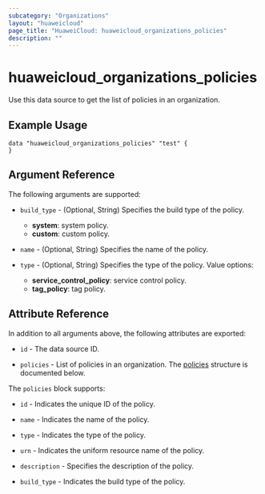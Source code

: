 ```yaml
---
subcategory: "Organizations"
layout: "huaweicloud"
page_title: "HuaweiCloud: huaweicloud_organizations_policies"
description: ""
---
```


# huaweicloud_organizations_policies

Use this data source to get the list of policies in an organization.

## Example Usage

```hcl
data "huaweicloud_organizations_policies" "test" {
}
```

## Argument Reference

The following arguments are supported:

* `build_type` - (Optional, String) Specifies the build type of the policy.
  + **system**: system policy.
  + **custom**: custom policy.

* `name` - (Optional, String) Specifies the name of the policy.

* `type` - (Optional, String) Specifies the type of the policy. Value options:
  + **service_control_policy**: service control policy.
  + **tag_policy**: tag policy.

## Attribute Reference

In addition to all arguments above, the following attributes are exported:

* `id` - The data source ID.

* `policies` - List of policies in an organization.
  The [policies](#Policies_Policy) structure is documented below.

<a name="Policies_Policy"></a>
The `policies` block supports:

* `id` - Indicates the unique ID of the policy.

* `name` - Indicates the name of the policy.

* `type` - Indicates the type of the policy.

* `urn` - Indicates the uniform resource name of the policy.

* `description` - Specifies the description of the policy.

* `build_type` - Indicates the build type of the policy.
